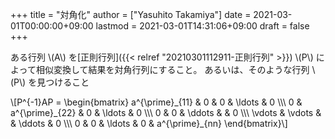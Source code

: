 +++
title = "対角化"
author = ["Yasuhito Takamiya"]
date = 2021-03-01T00:00:00+09:00
lastmod = 2021-03-01T14:31:06+09:00
draft = false
+++

ある行列 \\(A\\) を[正則行列]({{< relref "20210301112911-正則行列" >}}) \\(P\\) によって相似変換して結果を対角行列にすること。
あるいは、そのような行列 \\(P\\) を見つけること

\\[P^{-1}AP = \begin{bmatrix}
a^{\prime}\_{11} & 0 & 0 & \ldots & 0 \\\\\\
0 & a^{\prime}\_{22} & 0 & \ldots & 0 \\\\\\
0 & 0 & \ddots & & 0 \\\\\\
\vdots & \vdots & & \ddots & 0 \\\\\\
0 & 0 & \ldots & 0 & a^{\prime}\_{nn}
\end{bmatrix}\\]
